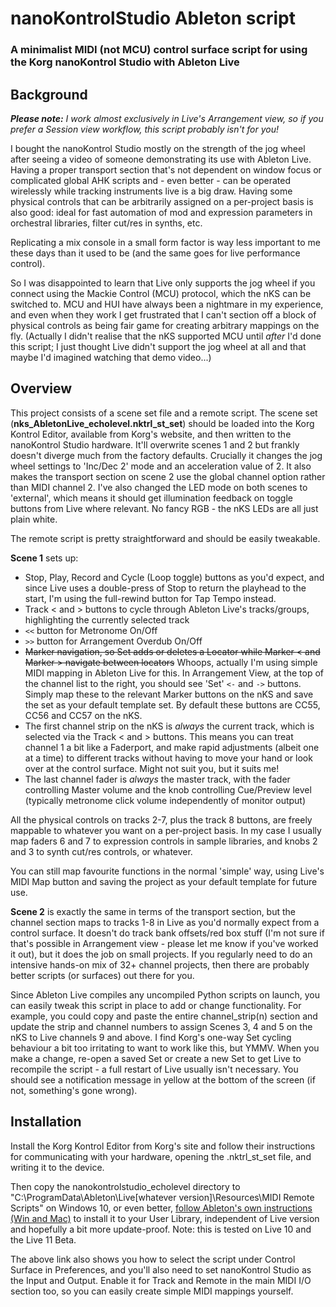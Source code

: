 # nanoKontrolStudio Ableton script

### A minimalist MIDI (not MCU) control surface script for using the Korg nanoKontrol Studio with Ableton Live

## Background

_**Please note:** I work almost exclusively in Live's Arrangement view, so if you prefer a Session view workflow, this script probably isn't for you!_

I bought the nanoKontrol Studio mostly on the strength of the jog wheel after seeing a video of someone demonstrating its use with Ableton Live. Having a proper transport section that's not dependent on window focus or complicated global AHK scripts and - even better - can be operated wirelessly while tracking instruments live is a big draw. Having some physical controls that can be arbitrarily assigned on a per-project basis is also good: ideal for fast automation of mod and expression parameters in orchestral libraries, filter cut/res in synths, etc.

Replicating a mix console in a small form factor is way less important to me these days than it used to be (and the same goes for live performance control).

So I was disappointed to learn that Live only supports the jog wheel if you connect using the Mackie Control (MCU) protocol, which the nKS can be switched to. MCU and HUI have always been a nightmare in my experience, and even when they work I get frustrated that I can't section off a block of physical controls as being fair game for creating arbitrary mappings on the fly. (Actually I didn't realise that the nKS supported MCU until _after_ I'd done this script; I just thought Live didn't support the jog wheel at all and that maybe I'd imagined watching that demo video...)

## Overview

This project consists of a scene set file and a remote script. The scene set (**nks_AbletonLive_echolevel.nktrl_st_set**) should be loaded into the Korg Kontrol Editor, available from Korg's website, and then written to the nanoKontrol Studio hardware. It'll overwrite scenes 1 and 2 but frankly doesn't diverge much from the factory defaults. Crucially it changes the jog wheel settings to 'Inc/Dec 2' mode and an acceleration value of 2. It also makes the transport section on scene 2 use the global channel option rather than MIDI channel 2. I've also changed the LED mode on both scenes to 'external', which means it should get illumination feedback on toggle buttons from Live where relevant. No fancy RGB - the nKS LEDs are all just plain white.

The remote script is pretty straightforward and should be easily tweakable.

**Scene 1** sets up:
* Stop, Play, Record and Cycle (Loop toggle) buttons as you'd expect, and since Live uses a double-press of Stop to return the playhead to the start, I'm using the full-rewind button for Tap Tempo instead.
* Track < and > buttons to cycle through Ableton Live's tracks/groups, highlighting the currently selected track
* `<<` button for Metronome On/Off
* `>>` button for Arrangement Overdub On/Off
* ~~Marker navigation, so Set adds or deletes a Locator while Marker < and Marker > navigate between locators~~ Whoops, actually I'm using simple MIDI mapping in Ableton Live for this. In Arrangement View, at the top of the channel list to the right, you should see 'Set' `<-` and `->` buttons. Simply map these to the relevant Marker buttons on the nKS and save the set as your default template set. By default these buttons are CC55, CC56 and CC57 on the nKS.
* The first channel strip on the nKS is _always_ the current track, which is selected via the Track < and > buttons. This means you can treat channel 1 a bit like a Faderport, and make rapid adjustments (albeit one at a time) to different tracks without having to move your hand or look over at the control surface. Might not suit you, but it suits me!
* The last channel fader is _always_ the master track, with the fader controlling Master volume and the knob controlling Cue/Preview level (typically metronome click volume independently of monitor output)

All the physical controls on tracks 2-7, plus the track 8 buttons, are freely mappable to whatever you want on a per-project basis. In my case I usually map faders 6 and 7 to expression controls in sample libraries, and knobs 2 and 3 to synth cut/res controls, or whatever.

You can still map favourite functions in the normal 'simple' way, using Live's MIDI Map button and saving the project as your default template for future use.

**Scene 2** is exactly the same in terms of the transport section, but the channel section maps to tracks 1-8 in Live as you'd normally expect from a control surface. It doesn't do track bank offsets/red box stuff (I'm not sure if that's possible in Arrangement view - please let me know if you've worked it out), but it does the job on small projects. If you regularly need to do an intensive hands-on mix of 32+ channel projects, then there are probably better scripts (or surfaces) out there for you.

Since Ableton Live compiles any uncompiled Python scripts on launch, you can easily tweak this script in place to add or change functionality. For example, you could copy and paste the entire channel_strip(n) section and update the strip and channel numbers to assign Scenes 3, 4 and 5 on the nKS to Live channels 9 and above. I find Korg's one-way Set cycling behaviour a bit too irritating to want to work like this, but YMMV. When you make a change, re-open a saved Set or create a new Set to get Live to recompile the script - a full restart of Live usually isn't necessary. You should see a notification message in yellow at the bottom of the screen (if not, something's gone wrong).  


## Installation

Install the Korg Kontrol Editor from Korg's site and follow their instructions for communicating with your hardware, opening the .nktrl_st_set file, and writing it to the device.

Then copy the nanokontrolstudio_echolevel directory to "C:\ProgramData\Ableton\Live[whatever version]\Resources\MIDI Remote Scripts" on Windows 10, or even better, [follow Ableton's own instructions (Win and Mac)](https://help.ableton.com/hc/en-us/articles/209072009-Installing-third-party-remote-scripts) to install it to your User Library, independent of Live version and hopefully a bit more update-proof. Note: this is tested on Live 10 and the Live 11 Beta.

The above link also shows you how to select the script under Control Surface in Preferences, and you'll also need to set nanoKontrol Studio as the Input and Output. Enable it for Track and Remote in the main MIDI I/O section too, so you can easily create simple MIDI mappings yourself.
